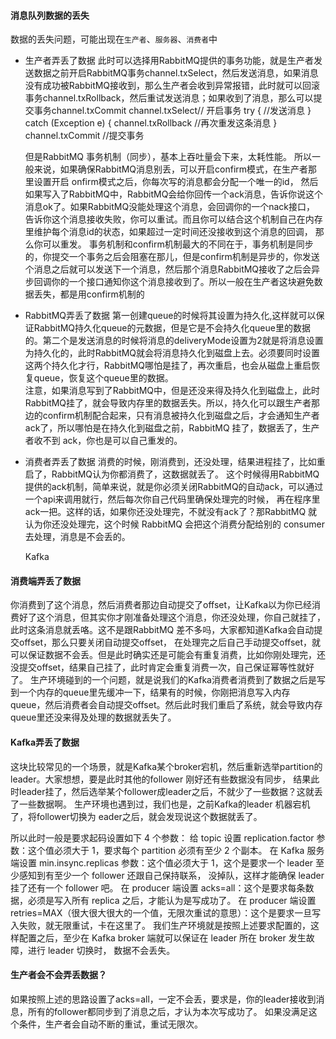 #### 消息队列数据的丢失
数据的丢失问题，可能出现在`生产者`、`服务器`、`消费者`中
* 生产者弄丢了数据
此时可以选择用RabbitMQ提供的事务功能，就是生产者发送数据之前开启RabbitMQ事务channel.txSelect，然后发送消息，如果消息没有成功被RabbitMQ接收到，那么生产者会收到异常报错，此时就可以回滚事务channel.txRollback，然后重试发送消息；如果收到了消息，那么可以提交事务channel.txCommit
    channel.txSelect// 开启事务
    try {
        //发送消息
    } catch (Exception e) {
        channel.txRollback
        //再次重发这条消息
    }
    channel.txCommit //提交事务
    
    但是RabbitMQ 事务机制（同步），基本上吞吐量会下来，太耗性能。
    所以一般来说，如果确保RabbitMQ消息别丢，可以开启confirm模式，在生产者那里设置开启 onfirm模式之后，你每次写的消息都会分配一个唯一的id，
    然后如果写入了RabbitMQ中，RabbitMQ会给你回传一个ack消息，告诉你说这个消息ok了。如果RabbitMQ没能处理这个消息，会回调你的一个nack接口，
    告诉你这个消息接收失败，你可以重试。而且你可以结合这个机制自己在内存里维护每个消息id的状态，如果超过一定时间还没接收到这个消息的回调，
    那么你可以重发。
事务机制和confirm机制最大的不同在于，事务机制是同步的，你提交一个事务之后会阻塞在那儿，但是confirm机制是异步的，你发送个消息之后就可以发送下一个消息，然后那个消息RabbitMQ接收了之后会异步回调你的一个接口通知你这个消息接收到了。所以一般在生产者这块避免数据丢失，都是用confirm机制的
* RabbitMQ弄丢了数据
第一创建queue的时候将其设置为持久化,这样就可以保证RabbitMQ持久化queue的元数据，但是它是不会持久化queue里的数据的。第二个是发送消息的时候将消息的deliveryMode设置为2就是将消息设置为持久化的，此时RabbitMQ就会将消息持久化到磁盘上去。必须要同时设置这两个持久化才行，RabbitMQ哪怕是挂了，再次重启，也会从磁盘上重启恢复queue，恢复这个queue里的数据。<br>
注意，如果消息写到了RabbitMQ中，但是还没来得及持久化到磁盘上，此时RabbitMQ挂了，就会导致内存里的数据丢失。所以，持久化可以跟生产者那边的confirm机制配合起来，只有消息被持久化到磁盘之后，才会通知生产者ack了，所以哪怕是在持久化到磁盘之前，RabbitMQ 挂了，数据丢了，生产者收不到 ack，你也是可以自己重发的。

* 消费者弄丢了数据
  消费的时候，刚消费到，还没处理，结果进程挂了，比如重启了，RabbitMQ认为你都消费了，这数据就丢了。
  这个时候得用RabbitMQ提供的ack机制，简单来说，就是你必须关闭RabbitMQ的自动ack，可以通过一个api来调用就行，然后每次你自己代码里确保处理完的时候，
  再在程序里ack一把。这样的话，如果你还没处理完，不就没有ack了？那RabbitMQ 就认为你还没处理完，这个时候 RabbitMQ 会把这个消费分配给别的 
  consumer 去处理，消息是不会丢的。
  
  Kafka
#### 消费端弄丢了数据
你消费到了这个消息，然后消费者那边自动提交了offset，让Kafka以为你已经消费好了这个消息，但其实你才刚准备处理这个消息，你还没处理，你自己就挂了，此时这条消息就丢咯。这不是跟RabbitMQ 差不多吗，大家都知道Kafka会自动提交offset，那么只要关闭自动提交offset，
在处理完之后自己手动提交offset，就可以保证数据不会丢。但是此时确实还是可能会有重复消费，比如你刚处理完，还没提交offset，结果自己挂了，此时肯定会重复消费一次，自己保证幂等性就好了。
生产环境碰到的一个问题，就是说我们的Kafka消费者消费到了数据之后是写到一个内存的queue里先缓冲一下，结果有的时候，你刚把消息写入内存
queue，然后消费者会自动提交offset。然后此时我们重启了系统，就会导致内存queue里还没来得及处理的数据就丢失了。

#### Kafka弄丢了数据
这块比较常见的一个场景，就是Kafka某个broker宕机，然后重新选举partition的leader。大家想想，要是此时其他的follower 刚好还有些数据没有同步，
结果此时leader挂了，然后选举某个follower成leader之后，不就少了一些数据？这就丢了一些数据啊。
生产环境也遇到过，我们也是，之前Kafka的leader 机器宕机了，将follower切换为 eader之后，就会发现说这个数据就丢了。

所以此时一般是要求起码设置如下 4 个参数：
给 topic 设置 replication.factor 参数：这个值必须大于 1，要求每个 partition 必须有至少 2 个副本。
在 Kafka 服务端设置 min.insync.replicas 参数：这个值必须大于 1，这个是要求一个 leader 至少感知到有至少一个 follower 还跟自己保持联系，
没掉队，这样才能确保 leader 挂了还有一个 follower 吧。
在 producer 端设置 acks=all：这个是要求每条数据，必须是写入所有 replica 之后，才能认为是写成功了。
在 producer 端设置 retries=MAX（很大很大很大的一个值，无限次重试的意思）：这个是要求一旦写入失败，就无限重试，卡在这里了。
我们生产环境就是按照上述要求配置的，这样配置之后，至少在 Kafka broker 端就可以保证在 leader 所在 broker 发生故障，进行 leader 切换时，
数据不会丢失。

#### 生产者会不会弄丢数据？
如果按照上述的思路设置了acks=all，一定不会丢，要求是，你的leader接收到消息，所有的follower都同步到了消息之后，才认为本次写成功了。
如果没满足这个条件，生产者会自动不断的重试，重试无限次。
